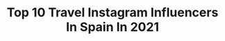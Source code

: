 ---
title: Top 10 Travel Instagram Influencers In Spain In 2021
description: >-
  Find top travel Instagram influencers in Spain in 2021. Most popular hashtags: #beautifuldestinations #islascanarias #travelphotography #travelgram.
platform: Instagram
hits: 1754
text_top: Identify the top-rated Instagram accounts on inBeat.
text_bottom: inBeat aggregates 1754 Instagram influencers like this in Spain for you to contact.
profiles:
  - username: "viajandoenmiescoba"
    fullname: >-
      🅻🅾🆅🅴🅻🆈 🅼🅴🅸🅶🅰 | ᵀᴿᴬᵛᴱᴸ
    bio: >-
      ➁⓪➁⓪: 🇦🇩-🇳🇴-🇵🇹 ♥ ᶜᴬᴺᴬᴸ ᴰᴱ ᵞᴼᵁᵀᵁᴮᴱ #LovelyMeiga ♥ ᴹᴬᴹᴵ ᴰᴱ ᵁᴺᴬ #babytravel ♥ᴺᴼ ᵀᴱ ᴾᴵᴱᴿᴰᴬˢ ᴹᴵ #travelblog ⬇️
    location: "Spain"
    followers: 21231
    engagement: 570
    commentsToLikes: 0.126512
    id: ckaory0empa1s0i78y0f4ojcw
    verified: false
    hashtags: "#plasticfree, #plasticocean, #viajar, #savetheocean"
  - username: "igna.ferriol"
    fullname: >-
      Igna & Hanna
    bio: >-
      "Enjoying life with my dog Hanna🐶🏃🏽‍♂️🌍" #Bordercollie 📍Tenerife • Canary Islands🌴 Nature | Travel | Outdoor - 📸 Sony, GoPro, Xiaomi 📱
    location: "Spain"
    followers: 26611
    engagement: 1894
    commentsToLikes: 0.039549
    id: ck55o5tf27otd0i11wpmyqhwx
    verified: false
    hashtags: "#tenerife, #optoutside, #spacewheel, #sonyphotography"
  - username: "crisonaderra"
    fullname: >-
      ✨ Cris ⇢ The Traveler ✨
    bio: >-
      ✈️ Passionate World Traveler🌍 🤗 Sharing love ❤️ through my page 📷 💌 cristhetraveler@gmail.con 📍Based in Madrid, Spain
    location: "Spain"
    followers: 5801
    engagement: 2405
    commentsToLikes: 0.085705
    id: ck13azjm9syer0i19djxhaqt2
    verified: false
    hashtags: ""
  - username: "denise_forma_mentis_"
    fullname: >-
      🚫NO DIRECT-DM-CHAT🚫
    bio: >-
      Art language, Universal language. #artist #photographer #model #traveler 📩For collab: deniseformamentisonlybusiness@gmail.com
    location: "Spain"
    followers: 23169
    engagement: 1247
    commentsToLikes: 0.066320
    id: ckaou8gnaz9u30i78u2jhseej
    verified: false
    hashtags: "#urbanphotography, #inkedmodel, #inkedgirl, #posing"
  - username: "lorenout"
    fullname: >-
      Lorena López
    bio: >-
      🚴🏻‍♀️Cycling addict 🏃🏽‍♀️🏊🏼‍♀️🧘🏽‍♀️🐶🏔 #sportlife 🧭 #travelblogger 🧡 @bioracerspain 💜 @triwomantri 🖤 #allblackcc 📩 info.lorenout@gmail.com
    location: "Spain"
    followers: 15310
    engagement: 1065
    commentsToLikes: 0.137788
    id: ck14kxs17ruur0i19l601ydxz
    verified: false
    hashtags: "#womenlovebikes, #cyclingaddict, #asics, #canarygoodvibes"
  - username: "vanitystyle50"
    fullname: >-
      vanity&style50🌏
    bio: >-
      Sólo yo y mis cosas👗👚👜👠💄💍👑🛍🛍🛍👒, #dress #beauty #jewelry #travel #shoes #🇪🇸🇪🇸 #💍💍married
    location: "Spain"
    followers: 14256
    engagement: 1310
    commentsToLikes: 0.159762
    id: ckap89jtqneyz0i78b3ug6m81
    verified: false
    hashtags: "#wowclassic, #ootdinspiration, #over40, #lookstyle"
  - username: "tonydonald"
    fullname: >-
      Tony Donald
    bio: >-
      Bioquímico🔬 Máster en med. regenerativa👨🏻‍⚕️ Instagramer 📸 Traveller🌍 Storyteller📝Creativo💡Desasastre 💣 Madrid 📍 #KeeperSquad
    location: "Spain"
    followers: 27761
    engagement: 1121
    commentsToLikes: 0.085872
    id: ck5ztv9u116tk0i14sy1acv54
    verified: false
    hashtags: "#primestudentes, #ayuda, #abaenglish, #unlimitedenglish"
  - username: "franroxe"
    fullname: >-
      F R A N R O X E
    bio: >-
      🌍 Traveller 🐕 Animal lover 🏋🏻‍♂️ Healthy and Fitness life 📍 España 🇪🇸
    location: "Spain"
    followers: 35479
    engagement: 845
    commentsToLikes: 0.140863
    id: ckap0i3ulqe0w0i78zpi9owcb
    verified: false
    hashtags: "#holzkern, #holzkernwatches, #woodwatches, #relojesdemadera"
  - username: "belenapar"
    fullname: >-
      Belén Aparicio
    bio: >-
      🔸Graphic Designer, Illustrator, Creative 🔸Photography/Travel/Lifestyle 🔸Mis ilustraciones en @belenaparte 📍Madrid ✈️ 22 countries
    location: "Spain"
    followers: 6135
    engagement: 1264
    commentsToLikes: 0.145096
    id: ck14grpdg6ot40i19ygsoaeuq
    verified: false
    hashtags: "#madriz, #madridmadrid, #hellofrom, #travellingthroughtheworld"
  - username: "lobonitodelavida_blog"
    fullname: >-
      Katia & Kevin 🖤 Travel Couple
    bio: >-
      ▲Gran Canaria☀ ♡ To Infinity and beyond ∞ ✈ Always traveling together ❤ ▶#travelcouple #lovetravel #usalovers
    location: "Spain"
    followers: 3034
    engagement: 1977
    commentsToLikes: 0.327163
    id: ck6ufkbosxkfs0j711f47cgre
    verified: false
    hashtags: "#passionphotography, #grancanaria, #yomequedoencasa, #couplesgoals"
---